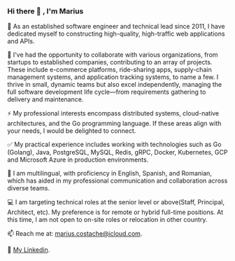 ### Hi there 👋 , I'm Marius

<!--
**tacheshun/tacheshun** is a ✨ _special_ ✨ repository because its `README.md` (this file) appears on your GitHub profile.

Here are some ideas to get you started:

- 🔭 I’m currently working on ...
- 🌱 I’m currently learning ...
- 👯 I’m looking to collaborate on ...
- 🤔 I’m looking for help with ...
- 💬 Ask me about ...
- 📫 How to reach me: ...
- 😄 Pronouns: ...
- ⚡ Fun fact: ...
-->

🚀 As an established software engineer and technical lead since 2011, I have dedicated myself to constructing high-quality, high-traffic web applications and APIs.

🌱 I've had the opportunity to collaborate with various organizations, from startups to established companies, contributing to an array of projects. These include e-commerce platforms, ride-sharing apps, supply-chain management systems, and application tracking systems, to name a few. I thrive in small, dynamic teams but also excel independently, managing the full software development life cycle—from requirements gathering to delivery and maintenance.

⚡ My professional interests encompass distributed systems, cloud-native architectures, and the Go programming language. If these areas align with your needs, I would be delighted to connect.

✅ My practical experience includes working with technologies such as Go (Golang), Java, PostgreSQL, MySQL, Redis, gRPC, Docker, Kubernetes, GCP and Microsoft Azure in production environments.

🔭 I am multilingual, with proficiency in English, Spanish, and Romanian, which has aided in my professional communication and collaboration across diverse teams.

💻 I am targeting technical roles at the senior level or above(Staff, Principal, Architect, etc). My preference is for remote or hybrid full-time positions. At this time, I am not open to on-site roles or relocation in other country.

📫 Reach me at: <a href="mailto:marius.costache@icloud.com">marius.costache@icloud.com</a>.

🤔  <a href="https://www.linkedin.com/in/mariuscostache/">My Linkedin</a>.

